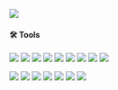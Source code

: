 [![](https://scontent.fsub21-1.fna.fbcdn.net/v/t39.30808-6/231707532_855677558720937_3883501286374297756_n.jpg?_nc_cat=102&ccb=1-7&_nc_sid=86c6b0&_nc_eui2=AeGsp60PmbNNWHd26zRqW9vfKlLXXQHo4j0qUtddAejiPQ9-5DU5ZaRQ3sp66-JpZjoskc2oglqw_MNwBxicumpe&_nc_ohc=1wWNlYAxe08Q7kNvgFbJ1X7&_nc_ht=scontent.fsub21-1.fna&oh=00_AYDi_Wf8azBoh4GFQ49q-FLr24zUYlibSm42ZcHEQ5J-3A&oe=66D178D5)](https://linktr.ee/killflex)

#### 🛠️ **Tools**

![](http://img.shields.io/badge/-HTML-white?logo=html5&style=flat&logoColor=white&color=E34F26)
![](http://img.shields.io/badge/-CSS-white?logo=css3&style=flat&logoColor=white&color=1572B6)
![](http://img.shields.io/badge/-JavaScript-white?logo=javascript&style=flat&logoColor=black&color=F7DF1E)
![](http://img.shields.io/badge/-PHP-white?logo=php&style=flat&logoColor=white&color=777BB4)
![](http://img.shields.io/badge/-Python-white?logo=python&style=flat&logoColor=white&color=3776AB)
![](http://img.shields.io/badge/-MySQL-white?logo=mysql&style=flat&logoColor=black&color=4479A1)
![](http://img.shields.io/badge/-React%20JS-white?logo=react&style=flat&logoColor=black&color=61DAFB)
![](http://img.shields.io/badge/-Bootstrap-white?logo=bootstrap&style=flat&logoColor=white&color=7952B3)
![](http://img.shields.io/badge/-Tailwind%20CSS-white?logo=tailwindcss&style=flat&logoColor=white&color=06B6D4)

![](http://img.shields.io/badge/-After%20Effects-white?logo=adobeaftereffects&style=flat&logoColor=white&color=9999FF)
![](http://img.shields.io/badge/-Premiere%20Pro-white?logo=adobepremierepro&style=flat&logoColor=white&color=9999FF)
![](http://img.shields.io/badge/-Photoshop-white?logo=adobephotoshop&style=flat&logoColor=black&color=31A8FF)
![](http://img.shields.io/badge/-Blender-white?logo=blender&style=flat&logoColor=white&color=E87D0D)
![](http://img.shields.io/badge/-Cinema%204D-white?logo=cinema4d&style=flat&logoColor=white&color=011A6A)
![](http://img.shields.io/badge/-Octane-white?logo=octanerender&style=flat&logoColor=black&color=000000)
![](http://img.shields.io/badge/-Redshift-white?logo=coronarenderer&style=flat&logoColor=black&color=E1140A)
